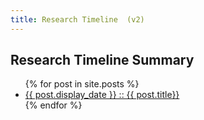 ```yaml
---
title: Research Timeline  (v2)
---
```



<section id="timeline">
  <h1>Research Timeline Summary</h1>
  <ul class="timeline_ul">
    {% for post in site.posts %}
        <li class="timeline_card">
          <div>
            <a href="{{site.url}}/{{site.github.repository_name}}{{post.url}}">
              <div class="date_{{post.type}}" > {{ post.display_date }} :: {{ post.title}}</div>
            <!-- <br>  -->
            </a>
          </div>
          <!-- <span class="initials">{{ post.initials }}</span> -->
       </li>
    {% endfor %}
  </ul>
</section>
